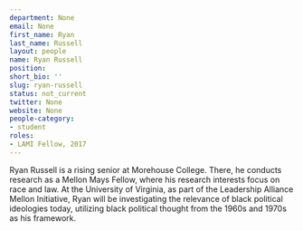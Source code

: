 ```yaml
---
department: None
email: None
first_name: Ryan
last_name: Russell
layout: people
name: Ryan Russell
position:
short_bio: ''
slug: ryan-russell
status: not_current
twitter: None
website: None
people-category:
- student
roles:
- LAMI Fellow, 2017
---
```


Ryan Russell is a rising senior at Morehouse College. There, he conducts research as a Mellon Mays Fellow, where his research interests focus on race and law. At the University of Virginia, as part of the Leadership Alliance Mellon Initiative, Ryan will be investigating the relevance of black political ideologies today, utilizing black political thought from the 1960s and 1970s as his framework.
